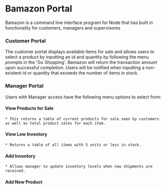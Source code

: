 # Bamazon Portal
Bamazon is a command line interface program for Node that has built in functionality for customers, managers and supervisores

### Customer Portal
The customer portal displays available items for sale and allows users to select a product by inputting an id and quantity by following the menu prompts in the 'Go Shopping'.  Bamazon will return the transaction amount upon successful completion.  Users will be notified when inputting a non-existent id or quantity that exceeds the number of items in stock.

### Manager Portal
Users with Manager access have the following menu options to select from:
  #### View Products for Sale
    * This returns a table of current products for sale seen by customers as well as total product sales for each item.
  
  #### View Low Inventory
    * Returns a table of all items with 5 units or less in stock.
  
  #### Add Inventory
    * Allows manager to update inventory levels when new shipments are received.
  
  #### Add New Product
  
